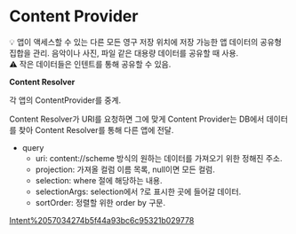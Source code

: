 # Content Provider

<aside>
💡 앱이 액세스할 수 있는 다른 모든 영구 저장 위치에 저장 가능한 앱 데이터의 공유형 집합을 관리.
음악이나 사진, 파일 같은 대용량 데이터를 공유할 때 사용.

</aside>

<aside>
⚠️ 작은 데이터들은 인텐트를 통해 공유할 수 있음.

</aside>

**Content Resolver**

각 앱의 ContentProvider를 중계.

Content Resolver가 URI를 요청하면 그에 맞게 Content Provider는 DB에서 데이터를 찾아 Content Resolver를 통해 다른 앱에 전달.

- query
    - uri: content://scheme 방식의 원하는 데이터를 가져오기 위한 정해진 주소.
    - projection: 가져올 컬럼 이름 목록, null이면 모든 컬럼.
    - selection: where 절에 해당하는 내용.
    - selectionArgs: selection에서 ?로 표시한 곳에 들어갈 데이터.
    - sortOrder: 정렬할 위한 order by 구문.

[Intent%2057034274b5f44a93bc6c95321b029778](Intent%2057034274b5f44a93bc6c95321b029778)